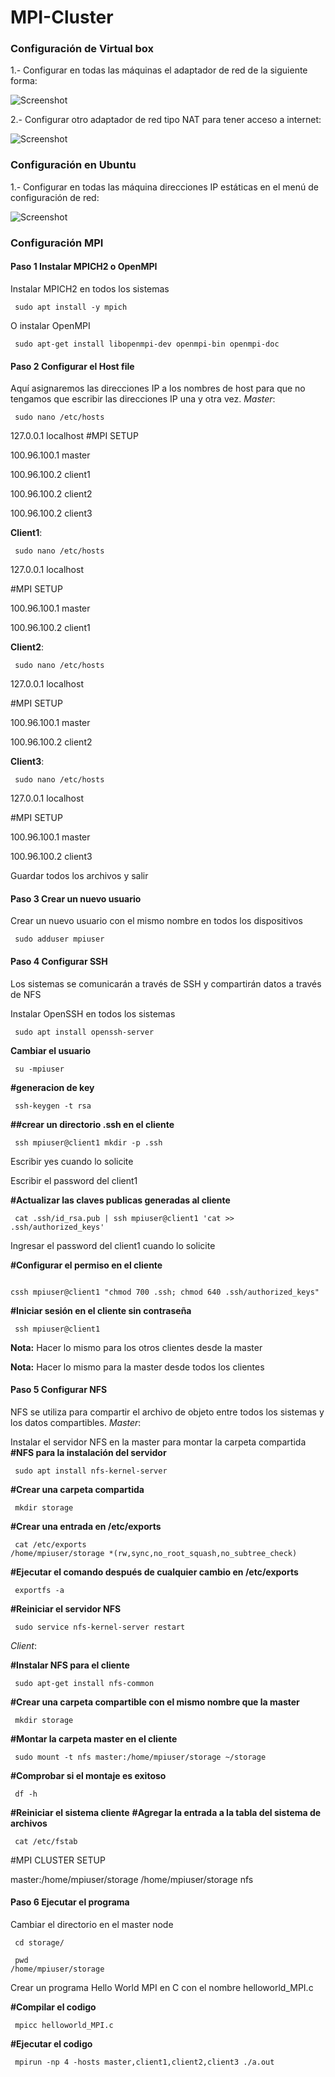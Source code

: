 # MPI-Cluster
###  Configuración de Virtual box
1.- Configurar en todas las máquinas el adaptador de red de la siguiente forma:

![Screenshot](imagen1.jfif)

2.- Configurar otro adaptador de red tipo NAT para tener acceso a internet:

![Screenshot](imagen2.jfif)

### Configuración en Ubuntu
1.- Configurar en todas las máquina direcciones IP estáticas en el menú de configuración de red:

![Screenshot](imagen3.jfif)

### Configuración  MPI
#### Paso 1 Instalar MPICH2 o OpenMPI
Instalar MPICH2 en todos los sistemas
<pre><code> sudo apt install -y mpich </code></pre>
O instalar OpenMPI 
<pre><code> sudo apt-get install libopenmpi-dev openmpi-bin openmpi-doc </code></pre>
#### Paso 2 Configurar el Host file
Aquí asignaremos las direcciones IP a los nombres de host para que no tengamos que escribir las direcciones IP una y otra vez.
*Master*:
<pre><code> sudo nano /etc/hosts </code></pre>
127.0.0.1 localhost
#MPI SETUP

100.96.100.1 master

100.96.100.2 client1

100.96.100.2 client2

100.96.100.2 client3

**Client1**:
<pre><code> sudo nano /etc/hosts </code></pre>
127.0.0.1 localhost

#MPI SETUP

100.96.100.1 master

100.96.100.2 client1

**Client2**:
<pre><code> sudo nano /etc/hosts </code></pre>
127.0.0.1 localhost

#MPI SETUP

100.96.100.1 master

100.96.100.2 client2

**Client3**:
<pre><code> sudo nano /etc/hosts </code></pre>
127.0.0.1 localhost

#MPI SETUP

100.96.100.1 master

100.96.100.2 client3


Guardar todos los archivos y salir

#### Paso 3 Crear un nuevo usuario 
Crear un nuevo usuario con el mismo nombre en todos los dispositivos
<pre><code> sudo adduser mpiuser </code></pre>
#### Paso 4 Configurar SSH
Los sistemas se comunicarán a través de SSH y compartirán datos a través de NFS 

Instalar OpenSSH en todos los sistemas
<pre><code> sudo apt install openssh-server </code></pre>
 **Cambiar el usuario**
 <pre><code> su -mpiuser </code></pre> 
 **#generacion de key**
 <pre><code> ssh-keygen -t rsa </code></pre> 
  **##crear un directorio .ssh en el cliente**
  <pre><code> ssh mpiuser@client1 mkdir -p .ssh </code></pre> 
  Escribir yes cuando lo solicite
  
  Escribir el password del client1
  
  **#Actualizar las claves publicas generadas al cliente**
  <pre><code> cat .ssh/id_rsa.pub | ssh mpiuser@client1 'cat >> .ssh/authorized_keys' </code></pre> 
  
  Ingresar el password del client1 cuando lo solicite
  
  **#Configurar el permiso en el cliente**
    <pre><code> cssh mpiuser@client1 "chmod 700 .ssh; chmod 640 .ssh/authorized_keys" </code></pre> 
    **#Iniciar sesión en el cliente sin contraseña**
    <pre><code> ssh mpiuser@client1 </code></pre> 
**Nota:** Hacer lo mismo para los otros clientes desde la master

**Nota:** Hacer lo mismo para la master desde todos los clientes

#### Paso 5 Configurar NFS
NFS se utiliza para compartir el archivo de objeto entre todos los sistemas y los datos compartibles.
*Master*:

Instalar el servidor NFS en la master para montar la carpeta compartida
**#NFS para la instalación del servidor**
<pre><code> sudo apt install nfs-kernel-server </code></pre> 

**#Crear una carpeta compartida**
<pre><code> mkdir storage </code></pre>
**#Crear una entrada en  /etc/exports**
<pre><code> cat /etc/exports
/home/mpiuser/storage *(rw,sync,no_root_squash,no_subtree_check) </code></pre>
**#Ejecutar el comando después de cualquier cambio en  /etc/exports**
<pre><code> exportfs -a </code></pre>
**#Reiniciar el servidor NFS**
<pre><code> sudo service nfs-kernel-server restart</code></pre>

*Client*:

**#Instalar NFS para el cliente**
<pre><code> sudo apt-get install nfs-common </code></pre>
**#Crear una carpeta compartible con el mismo nombre que la master**
<pre><code> mkdir storage </code></pre>
**#Montar la carpeta master en el cliente**
<pre><code> sudo mount -t nfs master:/home/mpiuser/storage ~/storage </code></pre>
**#Comprobar si el montaje es exitoso**
<pre><code> df -h </code></pre>
**#Reiniciar el sistema cliente**
**#Agregar la entrada a la tabla del sistema de archivos**
<pre><code> cat /etc/fstab </code></pre>

#MPI CLUSTER SETUP

master:/home/mpiuser/storage /home/mpiuser/storage nfs

#### Paso 6 Ejecutar el programa
Cambiar el directorio en el master node
<pre><code> cd storage/ </code></pre>
<pre><code> pwd
/home/mpiuser/storage </code></pre>
Crear un programa Hello World MPI en C con el nombre helloworld_MPI.c

**#Compilar el codigo**
<pre><code> mpicc helloworld_MPI.c </code></pre>

**#Ejecutar el codigo**
<pre><code> mpirun -np 4 -hosts master,client1,client2,client3 ./a.out </code></pre>
